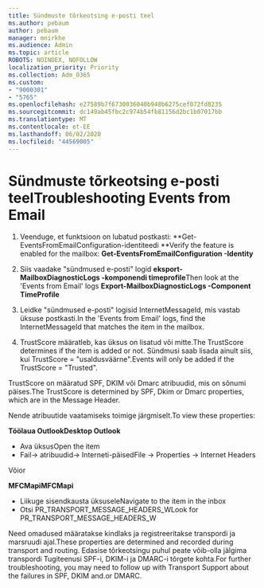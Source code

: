 ```yaml
---
title: Sündmuste tõrkeotsing e-posti teel
ms.author: pebaum
author: pebaum
manager: mnirkhe
ms.audience: Admin
ms.topic: article
ROBOTS: NOINDEX, NOFOLLOW
localization_priority: Priority
ms.collection: Adm_O365
ms.custom:
- "9000301"
- "5765"
ms.openlocfilehash: e27589b7f6730036040b948b6275cef072fd8235
ms.sourcegitcommit: dc149ab45fbc2c974b54fb81156d2bc1b07017bb
ms.translationtype: MT
ms.contentlocale: et-EE
ms.lasthandoff: 06/02/2020
ms.locfileid: "44569005"
---
```

# <a name="troubleshooting-events-from-email"></a><span data-ttu-id="aa383-102">Sündmuste tõrkeotsing e-posti teel</span><span class="sxs-lookup"><span data-stu-id="aa383-102">Troubleshooting Events from Email</span></span>

1. <span data-ttu-id="aa383-103">Veenduge, et funktsioon on lubatud postkasti: \*\*Get-EventsFromEmailConfiguration-identiteedi <mailbox> \*\*</span><span class="sxs-lookup"><span data-stu-id="aa383-103">Verify the feature is enabled for the mailbox: **Get-EventsFromEmailConfiguration -Identity <mailbox>**</span></span>

2. <span data-ttu-id="aa383-104">Siis vaadake "sündmused e-posti" logid **eksport-MailboxDiagnosticLogs <mailbox> -komponendi timeprofile**</span><span class="sxs-lookup"><span data-stu-id="aa383-104">Then look at the 'Events from Email' logs **Export-MailboxDiagnosticLogs <mailbox> -Component TimeProfile**</span></span>

3. <span data-ttu-id="aa383-105">Leidke "sündmused e-posti" logisid InternetMessageId, mis vastab üksuse postkasti.</span><span class="sxs-lookup"><span data-stu-id="aa383-105">In the 'Events from Email' logs, find the InternetMessageId that matches the item in the mailbox.</span></span>  

4. <span data-ttu-id="aa383-106">TrustScore määratleb, kas üksus on lisatud või mitte.</span><span class="sxs-lookup"><span data-stu-id="aa383-106">The TrustScore determines if the item is added or not.</span></span> <span data-ttu-id="aa383-107">Sündmusi saab lisada ainult siis, kui TrustScore = "usaldusväärne".</span><span class="sxs-lookup"><span data-stu-id="aa383-107">Events will only be added if the TrustScore = "Trusted".</span></span>

<span data-ttu-id="aa383-108">TrustScore on määratud SPF, DKIM või Dmarc atribuudid, mis on sõnumi päises.</span><span class="sxs-lookup"><span data-stu-id="aa383-108">The TrustScore is determined by SPF, Dkim or Dmarc properties, which are in the Message Header.</span></span>

<span data-ttu-id="aa383-109">Nende atribuutide vaatamiseks toimige järgmiselt.</span><span class="sxs-lookup"><span data-stu-id="aa383-109">To view these properties:</span></span>

<span data-ttu-id="aa383-110">**Töölaua Outlook**</span><span class="sxs-lookup"><span data-stu-id="aa383-110">**Desktop Outlook**</span></span>

- <span data-ttu-id="aa383-111">Ava üksus</span><span class="sxs-lookup"><span data-stu-id="aa383-111">Open the item</span></span>
- <span data-ttu-id="aa383-112">Fail-> atribuudid-> Interneti-päised</span><span class="sxs-lookup"><span data-stu-id="aa383-112">File -> Properties -> Internet Headers</span></span>

<span data-ttu-id="aa383-113">Või</span><span class="sxs-lookup"><span data-stu-id="aa383-113">or</span></span>

<span data-ttu-id="aa383-114">**MFCMapi**</span><span class="sxs-lookup"><span data-stu-id="aa383-114">**MFCMapi**</span></span>

- <span data-ttu-id="aa383-115">Liikuge sisendkausta üksusele</span><span class="sxs-lookup"><span data-stu-id="aa383-115">Navigate to the item in the inbox</span></span>
- <span data-ttu-id="aa383-116">Otsi PR_TRANSPORT_MESSAGE_HEADERS_W</span><span class="sxs-lookup"><span data-stu-id="aa383-116">Look for PR_TRANSPORT_MESSAGE_HEADERS_W</span></span>

<span data-ttu-id="aa383-117">Need omadused määratakse kindlaks ja registreeritakse transpordi ja marsruudi ajal.</span><span class="sxs-lookup"><span data-stu-id="aa383-117">These properties are determined and recorded during transport and routing.</span></span> <span data-ttu-id="aa383-118">Edasise tõrkeotsingu puhul peate võib-olla jälgima transpordi Tugiteenusi SPF-i, DKIM-i ja DMARC-i tõrgete kohta.</span><span class="sxs-lookup"><span data-stu-id="aa383-118">For further troubleshooting, you may need to follow up with Transport Support about the failures in  SPF, DKIM and.or DMARC.</span></span>